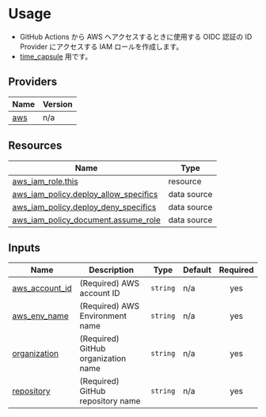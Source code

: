 <!-- BEGIN_TF_DOCS -->
# Usage

- GitHub Actions から AWS へアクセスするときに使用する OIDC 認証の ID Provider にアクセスする IAM ロールを作成します。
- [time\_capsule](https://github.com/tqer39/time-capsule) 用です。

## Providers

| Name | Version |
|------|---------|
| <a name="provider_aws"></a> [aws](#provider\_aws) | n/a |

## Resources

| Name | Type |
|------|------|
| [aws_iam_role.this](https://registry.terraform.io/providers/hashicorp/aws/latest/docs/resources/iam_role) | resource |
| [aws_iam_policy.deploy_allow_specifics](https://registry.terraform.io/providers/hashicorp/aws/latest/docs/data-sources/iam_policy) | data source |
| [aws_iam_policy.deploy_deny_specifics](https://registry.terraform.io/providers/hashicorp/aws/latest/docs/data-sources/iam_policy) | data source |
| [aws_iam_policy_document.assume_role](https://registry.terraform.io/providers/hashicorp/aws/latest/docs/data-sources/iam_policy_document) | data source |

## Inputs

| Name | Description | Type | Default | Required |
|------|-------------|------|---------|:--------:|
| <a name="input_aws_account_id"></a> [aws\_account\_id](#input\_aws\_account\_id) | (Required) AWS account ID | `string` | n/a | yes |
| <a name="input_aws_env_name"></a> [aws\_env\_name](#input\_aws\_env\_name) | (Required) AWS Environment name | `string` | n/a | yes |
| <a name="input_organization"></a> [organization](#input\_organization) | (Required) GitHub organization name | `string` | n/a | yes |
| <a name="input_repository"></a> [repository](#input\_repository) | (Required) GitHub repository name | `string` | n/a | yes |
<!-- END_TF_DOCS -->